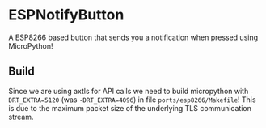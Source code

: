 # ESPNotifyButton
A ESP8266 based button that sends you a notification when pressed using MicroPython!

## Build
Since we are using axtls for API calls we need to build micropython with
`-DRT_EXTRA=5120` (was `-DRT_EXTRA=4096`) in file `ports/esp8266/Makefile`!
This is due to the maximum packet size of the underlying TLS communication stream.